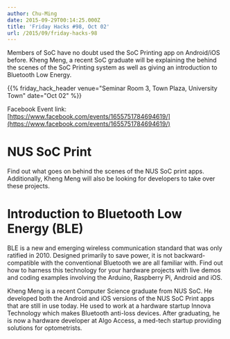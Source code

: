 ```yaml
---
author: Chu-Ming
date: 2015-09-29T00:14:25.000Z
title: 'Friday Hacks #98, Oct 02'
url: /2015/09/friday-hacks-98
---
```


Members of SoC have no doubt used the SoC Printing app on Android/iOS before. Kheng Meng, a recent SoC graduate will be explaining the behind the scenes of the SoC Printing system as well as giving an introduction to Bluetooth Low Energy.

{{% friday_hack_header venue="Seminar Room 3, Town Plaza, University Town" date="Oct 02" %}}

Facebook Event link: [https://www.facebook.com/events/1655751784694619/](https://www.facebook.com/events/1655751784694619/)

# NUS SoC Print

Find out what goes on behind the scenes of the NUS SoC print apps. Additionally, Kheng Meng will also be looking for developers to take over these projects.

# Introduction to Bluetooth Low Energy (BLE)

BLE is a new and emerging wireless communication standard that was only ratified in 2010. Designed primarily to save power, it is not backward-compatible with the conventional Bluetooth we are all familiar with. Find out how to harness this technology for your hardware projects with live demos and coding examples involving the Arduino, Raspberry Pi, Android and iOS.

Kheng Meng is a recent Computer Science graduate from NUS SoC. He developed both the Android and iOS versions of the NUS SoC Print apps that are still in use today. He used to work at a hardware startup Innova Technology which makes Bluetooth anti-loss devices. After graduating, he is now a hardware developer at Algo Access, a med-tech startup providing solutions for optometrists.
